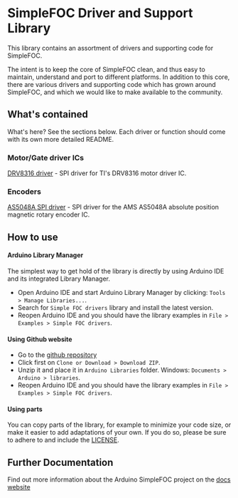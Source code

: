 # SimpleFOC Driver and Support Library

This library contains an assortment of drivers and supporting code for SimpleFOC.

The intent is to keep the core of SimpleFOC clean, and thus easy to maintain, understand and port to different platforms. In addition to this core, there are various drivers and supporting code which has grown around SimpleFOC, and which we would like to make available to the community.

## What's contained

What's here? See the sections below. Each driver or function should come with its own more detailed README.

### Motor/Gate driver ICs

[DRV8316 driver](src/drivers/drv8316/) - SPI driver for TI's DRV8316 motor driver IC.

### Encoders

[AS5048A SPI driver](src/encoders/as5048a/) - SPI driver for the AMS AS5048A absolute position magnetic rotary encoder IC.



## How to use

#### Arduino Library Manager 
The simplest way to get hold of the library is directly by using Arduino IDE and its integrated Library Manager. 
- Open Arduino IDE and start Arduino Library Manager by clicking: `Tools > Manage Libraries...`.
- Search for `Simple FOC drivers` library and install the latest version.
- Reopen Arduino IDE and you should have the library examples in `File > Examples > Simple FOC drivers`.

#### Using Github website 
- Go to the [github repository](https://github.com/simplefoc/Arduino-FOC-drivers)
- Click first on `Clone or Download > Download ZIP`. 
- Unzip it and place it in `Arduino Libraries` folder. Windows: `Documents > Arduino > libraries`.  
- Reopen Arduino IDE and you should have the library examples in `File > Examples > Simple FOC drivers`.

#### Using parts

You can copy parts of the library, for example to minimize your code size, or make it easier to add adaptations of your own.
If you do so, please be sure to adhere to and include the [LICENSE](https://github.com/simplefoc/Arduino-FOC-drivers/LICENSE).


## Further Documentation

Find out more information about the Arduino SimpleFOC project on the [docs website](https://docs.simplefoc.com/) 
